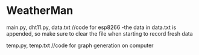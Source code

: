# WeatherMan

main.py, dht11.py, data.txt //code for esp8266
-the data in data.txt is appended, so make sure to clear the file when starting to record fresh data

temp.py, temp.txt //code for graph generation on computer
